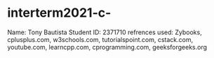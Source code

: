 # interterm2021-c-

Name: Tony Bautista 
Student ID: 2371710
refrences used: Zybooks, cplusplus.com, w3schools.com, tutorialspoint.com, cstack.com, youtube.com, learncpp.com, cprogramming.com, geeksforgeeks.org
